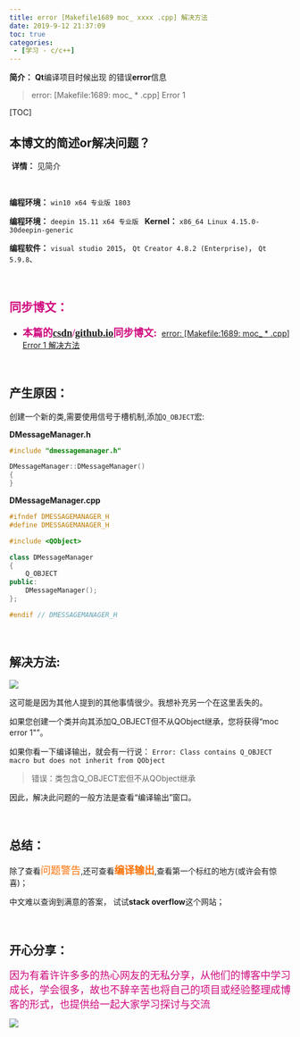 ```yaml
---
title: error [Makefile1689 moc_ xxxx .cpp] 解决方法
date: 2019-9-12 21:37:09
toc: true
categories: 
 - [学习 - c/c++]
---
```




**简介：** **Qt**编译项目时候出现 的错误**error**信息

> error: [Makefile:1689: moc_ * .cpp] Error 1

<!-- more -->

[TOC]

## 本博文的简述or解决问题？

​		**详情：**  见简介

<br>

**编程环境：**  `win10 x64 专业版 1803`  

**编程环境：**  `deepin 15.11 x64 专业版 `    **Kernel：**  `x86_64 Linux 4.15.0-30deepin-generic`

**编程软件：**  `visual studio 2015`， `Qt Creator 4.8.2 (Enterprise)`， `Qt 5.9.8`、

<br>

## <font color=#D0087E  face="幼圆">同步博文：</font>

- <font color=#D0087E  size=4 face="幼圆">**本篇的[csdn](https://blog.csdn.net/qq_33154343)/[github.io](https://touwoyimuli.github.io/)同步博文:** </font> [error: [Makefile:1689: moc_ * .cpp] Error 1 解决方法](https://blog.csdn.net/qq_33154343/article/details/100728451)  

<br>

## 产生原因：

创建一个新的类,需要使用信号于槽机制,添加`Q_OBJECT`宏:

**DMessageManager.h**

```cpp
#include "dmessagemanager.h"

DMessageManager::DMessageManager()
{
}
```



**DMessageManager.cpp**

```cpp
#ifndef DMESSAGEMANAGER_H
#define DMESSAGEMANAGER_H

#include <QObject>

class DMessageManager
{
    Q_OBJECT
public:
    DMessageManager();
};

#endif // DMESSAGEMANAGER_H
```

<br>

## 解决方法:

<img src="https://raw.githubusercontent.com/touwoyimuli/FigureBed/master/img/20190912214619.png"/>

这可能是因为其他人提到的其他事情很少。我想补充另一个在这里丢失的。

如果您创建一个类并向其添加Q_OBJECT但不从QObject继承，您将获得“moc error 1"”。

如果你看一下编译输出，就会有一行说：
`Error: Class contains Q_OBJECT macro but does not inherit from QObject`

>    错误：类包含Q_OBJECT宏但不从QObject继承

因此，解决此问题的一般方法是查看“编译输出”窗口。

<br>

## 总结：

除了查看<font color=#FE7207  size=4 face="幼圆">问题警告</font>,还可查看<font color=#FE7207  size=4 face="幼圆">**编译输出**</font>,查看第一个标红的地方(或许会有惊喜)；

中文难以查询到满意的答案， 试试**stack overflow**这个网站；

<br>

## 开心分享：

<font color=#D0087E size=4 face="幼圆">因为有着许许多多的热心网友的无私分享，从他们的博客中学习成长，学会很多，故也不辞辛苦也将自己的项目或经验整理成博客的形式，也提供给一起大家学习探讨与交流 </font>

<img src="https://raw.githubusercontent.com/touwoyimuli/FigureBed/master/img/20190829225308.jpg"/>

